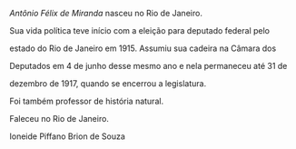 

*Antônio Félix de Miranda* nasceu no Rio de Janeiro.



Sua vida política teve início com a eleição para deputado federal pelo

estado do Rio de Janeiro em 1915. Assumiu sua cadeira na Câmara dos

Deputados em 4 de junho desse mesmo ano e nela permaneceu até 31 de

dezembro de 1917, quando se encerrou a legislatura.



Foi também professor de história natural.



Faleceu no Rio de Janeiro.



Ioneide Piffano Brion de Souza



